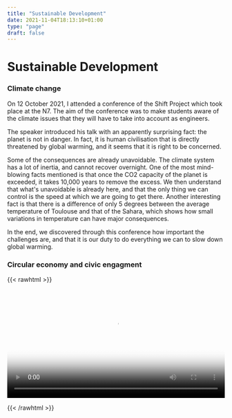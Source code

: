 ```yaml
---
title: "Sustainable Development"
date: 2021-11-04T18:13:10+01:00
type: "page"
draft: false
---
```


# Sustainable Development

### Climate change

On 12 October 2021, I attended a conference of the Shift Project which took place at the N7. The aim of the conference was to make students aware of the climate issues that they will have to take into account as engineers.

The speaker introduced his talk with an apparently surprising fact: the planet is not in danger. In fact, it is human civilisation that is directly threatened by global warming, and it seems that it is right to be concerned. 

Some of the consequences are already unavoidable. The climate system has a lot of inertia, and cannot recover overnight. One of the most mind-blowing facts mentioned is that once the CO2 capacity of the planet is exceeded, it takes 10,000 years to remove the excess. We then understand that what's unavoidable is already here, and that the only thing we can control is the speed at which we are going to get there. Another interesting fact is that there is a difference of only 5 degrees between the average temperature of Toulouse and that of the Sahara, which shows how small variations in temperature can have major consequences.

In the end, we discovered through this conference how important the challenges are, and that it is our duty to do everything we can to slow down global warming.


### Circular economy and civic engagment


{{< rawhtml >}}


<video id="video" width="100%" controls poster="../thumbnail2.png">
<source src="../sustainable.webm" type="video/webm">
	<source src="../sustainable.mp4" type="video/mp4">`
Your browser does not support the video tag.
</video> 


{{< /rawhtml >}}